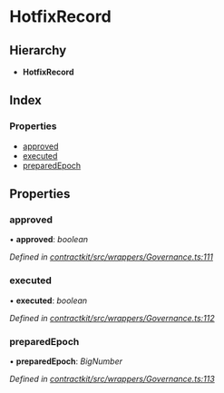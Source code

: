 # HotfixRecord

## Hierarchy

* **HotfixRecord**

## Index

### Properties

* [approved](../interfaces/_wrappers_governance_.hotfixrecord.md#approved)
* [executed](../interfaces/_wrappers_governance_.hotfixrecord.md#executed)
* [preparedEpoch](../interfaces/_wrappers_governance_.hotfixrecord.md#preparedepoch)

## Properties

### approved

• **approved**: _boolean_

_Defined in_ [_contractkit/src/wrappers/Governance.ts:111_](https://github.com/celo-org/celo-monorepo/blob/master/packages/contractkit/src/wrappers/Governance.ts#L111)

### executed

• **executed**: _boolean_

_Defined in_ [_contractkit/src/wrappers/Governance.ts:112_](https://github.com/celo-org/celo-monorepo/blob/master/packages/contractkit/src/wrappers/Governance.ts#L112)

### preparedEpoch

• **preparedEpoch**: _BigNumber_

_Defined in_ [_contractkit/src/wrappers/Governance.ts:113_](https://github.com/celo-org/celo-monorepo/blob/master/packages/contractkit/src/wrappers/Governance.ts#L113)

